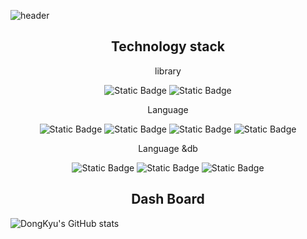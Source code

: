 ![header](https://capsule-render.vercel.app/api?type=shark&Color=blue&height=300&section=header&text=Welecome!&fontSize=70&fontColor=c0c0c0)

<h2 style="text-align:center">Technology stack</h2>
    <div  style="text-align:center">
        <p style="text-align:center">library</p>
        <img alt="Static Badge"  src="https://img.shields.io/badge/react%20-%20%2361DAFB?logo=react&logoColor=white">
        <img alt="Static Badge"  src="https://img.shields.io/badge/react%20native%20-%20%23B7178C?logo=react&logoColor=white">
    </div>

<div style="text-align:center">
    <p style="text-align:center">Language</p>
    <img alt="Static Badge" src="https://img.shields.io/badge/html5-%23E34F26?logo=html5&logoColor=white">
    <img alt="Static Badge" src="https://img.shields.io/badge/css3%20-%20%231572B6?logo=css3&logoColor=white">
    <img alt="Static Badge" src="https://img.shields.io/badge/javascript%20-%20%23F7DF1E?logo=javascript&logoColor=white">
    <img alt="Static Badge" src="https://img.shields.io/badge/typescript%20-%20%233178C6?logo=typescript&logoColor=purple">
</div>



<div style="text-align:center">
    <p style="text-align:center">Language &db</p>
    <img alt="Static Badge" src="https://img.shields.io/badge/c-%23A8B9CC?logo=c&logoColor=white">
    <img alt="Static Badge" src="https://img.shields.io/badge/java%20-%236DB33F?logo=java&logoColor=white">
    <img alt="Static Badge" src="https://img.shields.io/badge/mysql%20-%20%234479A1?logo=mysql&logoColor=white">
</div>



<h2 style="text-align:center">Dash Board</h2>


![DongKyu's GitHub stats](https://github-readme-stats.vercel.app/api?username=ldkstellar&theme=dark&show_icons=true)
